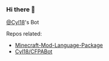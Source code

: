 ### Hi there 👋
[@Cyl18](https://github.com/Cyl18)'s Bot

Repos related:
- [Minecraft-Mod-Language-Package](https://github.com/CFPAOrg/Minecraft-Mod-Language-Package)
- [Cyl18/CFPABot](https://github.com/Cyl18/CFPABot)

<!--
**Cyl18-Bot/Cyl18-Bot** is a ✨ _special_ ✨ repository because its `README.md` (this file) appears on your GitHub profile.

Here are some ideas to get you started:

- 🔭 I’m currently working on ...
- 🌱 I’m currently learning ...
- 👯 I’m looking to collaborate on ...
- 🤔 I’m looking for help with ...
- 💬 Ask me about ...
- 📫 How to reach me: ...
- 😄 Pronouns: ...
- ⚡ Fun fact: ...
-->
